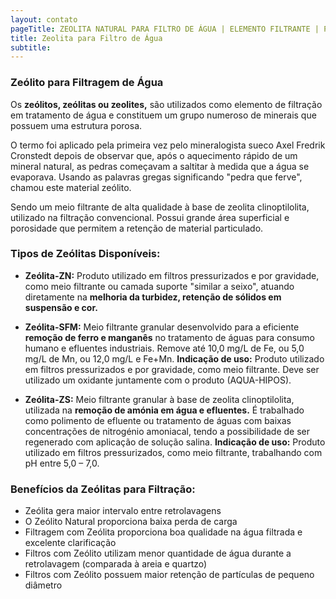 ```yaml
---
layout: contato
pageTitle: ZEOLITA NATURAL PARA FILTRO DE ÁGUA | ELEMENTO FILTRANTE | PUREWATER EFLUENTES
title: Zeolita para Filtro de Água
subtitle: 
---
```


### **Zeólito para Filtragem de Água**

Os **zeólitos, zeólitas ou zeolites,** são utilizados como elemento de filtração em tratamento de água e constituem um grupo numeroso de minerais que possuem uma estrutura porosa.

O termo foi aplicado pela primeira vez pelo mineralogista sueco Axel Fredrik Cronstedt depois de observar que, após o aquecimento rápido de um mineral natural, as pedras começavam a saltitar à medida que a água se evaporava. Usando as palavras gregas significando "pedra que ferve", chamou este material zeólito.

Sendo um meio filtrante de alta qualidade à base de zeolita clinoptilolita, utilizado na filtração convencional. Possui grande área superficial e porosidade que permitem a retenção de material particulado.

### Tipos de Zeólitas Disponíveis:

- **Zeólita-ZN:** Produto utilizado em filtros pressurizados e por gravidade, como meio filtrante ou camada suporte "similar a seixo", atuando diretamente na **melhoria da turbidez, retenção de sólidos em suspensão e cor.**

- **Zeólita-SFM:** Meio filtrante granular desenvolvido para a eficiente **remoção de ferro e manganês** no tratamento de águas para consumo humano e efluentes industriais. Remove até 10,0 mg/L de Fe, ou 5,0 mg/L de Mn, ou 12,0 mg/L e Fe+Mn.
**Indicação de uso:** Produto utilizado em filtros pressurizados e por gravidade, como meio filtrante. Deve ser utilizado um oxidante juntamente com o produto (AQUA-HIPOS).

- **Zeólita-ZS:** Meio filtrante granular à base de zeolita clinoptilolita, utilizada na **remoção de amónia em água e efluentes.**
É trabalhado como polimento de efluente ou tratamento de águas com baixas concentrações de nitrogénio amoniacal, tendo a possibilidade de ser regenerado com aplicação de solução salina.
**Indicação de uso:** Produto utilizado em filtros pressurizados, como meio filtrante, trabalhando com pH entre 5,0 – 7,0.

### **Benefícios da Zeólitas para Filtração:**

>
+ Zeólita gera maior intervalo entre retrolavagens
+ O Zeólito Natural proporciona baixa perda de carga
+ Filtragem com Zeólita proporciona boa qualidade na água filtrada e excelente clarificação
+ Filtros com Zeólito utilizam menor quantidade de água durante a retrolavagem (comparada à areia e quartzo)
+ Filtros com Zeólito possuem maior retenção de partículas de pequeno diâmetro
>


